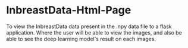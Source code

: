 # InbreastData-Html-Page
To view the InbreastData data present in the .npy data file to a flask application. Where the user will be able to view the images, and also be able to see the deep learning model's result on each images.
